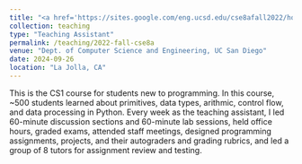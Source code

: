 ```yaml
---
title: "<a href='https://sites.google.com/eng.ucsd.edu/cse8afall2022/home' target='_blank'>CSE 8A: Intro to Programming in Python</a>"
collection: teaching
type: "Teaching Assistant"
permalink: /teaching/2022-fall-cse8a
venue: "Dept. of Computer Science and Engineering, UC San Diego"
date: 2024-09-26
location: "La Jolla, CA"
---
```


This is the CS1 course for students new to programming. In this course, ~500 students learned about primitives, data types, arithmic, control flow, and data processing in Python. Every week as the teaching assistant, I led 60-minute discussion sections and 60-minute lab sessions, held office hours, graded exams, attended staff meetings, designed programming assignments, projects, and their autograders and grading rubrics, and led a group of 8 tutors for assignment review and testing.


